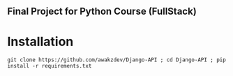 ## Final Project for Python Course (FullStack)
# Installation 
`git clone https://github.com/awakzdev/Django-API ; cd Django-API ; pip install -r requirements.txt`



